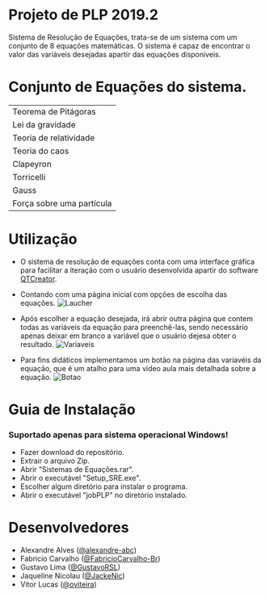 # Projeto de PLP 2019.2
Sistema de Resolução de Equações, trata-se de um sistema com um conjunto de 8 equações matemáticas. O sistema é capaz de encontrar o valor das variáveis desejadas apartir das equações disponiveis.
# Conjunto de Equações do sistema.
<table>
  <tbody>
    <tr>
      <td> Teorema de Pitágoras </td>
    </tr>
    <tr>
      <td> Lei da gravidade </td>
    </tr>
     <tr>
      <td> Teoria de relatividade </td>
    </tr>
     <tr>
      <td> Teoria do caos </td>
    </tr>
     <tr>
      <td> Clapeyron </td>
    </tr>
     <tr>
      <td> Torricelli </td>
    </tr>
     <tr>
      <td> Gauss </td>
    </tr>
     <tr>
      <td> Força sobre uma partícula </td>
    </tr>
</table>

# Utilização
- O sistema de resolução de equações conta com uma interface gráfica para facilitar a iteração com o usuário desenvolvida apartir do software <a href="https://www.qt.io/download">QTCreator</a>. 

- Contando com uma página inicial com opções de escolha das equações. 
![Laucher](https://user-images.githubusercontent.com/57684538/70069472-95461380-15d0-11ea-9fa3-ea09354d717b.png)

- Após escolher a equação desejada, irá abrir outra página que contem todas as variáveis da equação para preenchê-las, sendo necessário apenas deixar em branco a variável que o usuário dejesa obter o resultado. 
![Variaveis](https://user-images.githubusercontent.com/57684538/70069138-0cc77300-15d0-11ea-8a7b-a304fc0c0c4f.png)

- Para fins didáticos implementamos um botão na página das variavéis da equação, que é um atalho para uma video aula mais detalhada sobre a equação.
![Botao](https://user-images.githubusercontent.com/57684538/70069513-a727b680-15d0-11ea-8f16-b5e1edaf48ae.png)

# Guia de Instalação

### Suportado apenas para sistema operacional Windows!
- Fazer download do repositório.
- Extrair o arquivo Zip.
- Abrir "Sistemas de Equações.rar".
- Abrir o executável "Setup_SRE.exe". 
- Escolher algum diretório para instalar o programa.
- Abrir o executável "jobPLP" no diretório instalado.

# Desenvolvedores

- Alexandre Alves (<a href="https://github.com/alexandre-abc">@alexandre-abc</a>)
- Fabricio Carvalho (<a href="https://github.com/FabricioCarvalho-Br">@FabricioCarvalho-Br</a>)
- Gustavo Lima (<a href="https://github.com/GustavoRSL">@GustavoRSL</a>)
- Jaqueline Nicolau (<a href="https://github.com/JackeNic">@JackeNic</a>)
- Vitor Lucas (<a href="https://www.github.com/oviteira/">@oviteira</a>)
